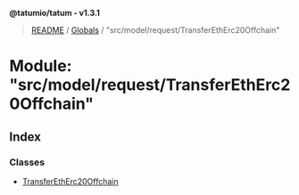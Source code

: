 **@tatumio/tatum - v1.3.1**

> [README](../README.md) / [Globals](../globals.md) / "src/model/request/TransferEthErc20Offchain"

# Module: "src/model/request/TransferEthErc20Offchain"

## Index

### Classes

* [TransferEthErc20Offchain](../classes/_src_model_request_transferetherc20offchain_.transferetherc20offchain.md)
